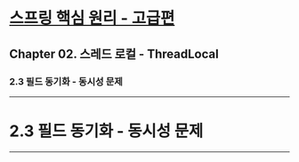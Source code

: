 # <a href = "../README.md" target="_blank">스프링 핵심 원리 - 고급편</a>
## Chapter 02. 스레드 로컬 - ThreadLocal
### 2.3 필드 동기화 - 동시성 문제

---

# 2.3 필드 동기화 - 동시성 문제

---

